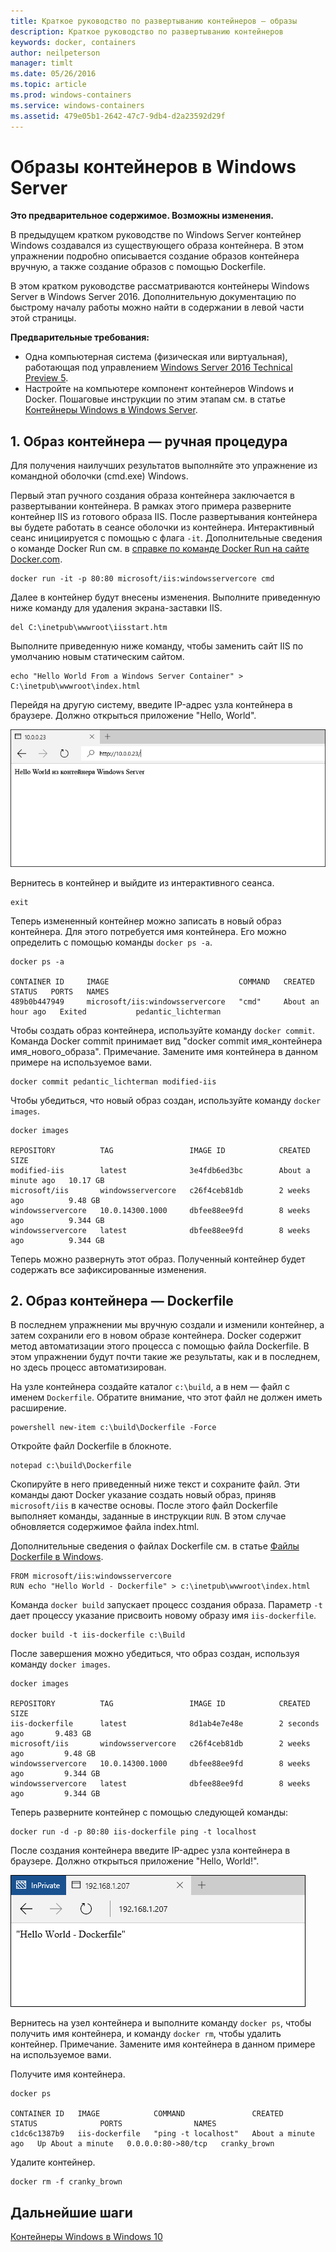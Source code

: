 ```yaml
---
title: Краткое руководство по развертыванию контейнеров — образы
description: Краткое руководство по развертыванию контейнеров
keywords: docker, containers
author: neilpeterson
manager: timlt
ms.date: 05/26/2016
ms.topic: article
ms.prod: windows-containers
ms.service: windows-containers
ms.assetid: 479e05b1-2642-47c7-9db4-d2a23592d29f
---
```


# Образы контейнеров в Windows Server

**Это предварительное содержимое. Возможны изменения.** 

В предыдущем кратком руководстве по Windows Server контейнер Windows создавался из существующего образа контейнера. В этом упражнении подробно описывается создание образов контейнера вручную, а также создание образов с помощью Dockerfile.

В этом кратком руководстве рассматриваются контейнеры Windows Server в Windows Server 2016. Дополнительную документацию по быстрому началу работы можно найти в содержании в левой части этой страницы. 

**Предварительные требования:**

- Одна компьютерная система (физическая или виртуальная), работающая под управлением [Windows Server 2016 Technical Preview 5](https://www.microsoft.com/en-us/evalcenter/evaluate-windows-server-technical-preview).
- Настройте на компьютере компонент контейнеров Windows и Docker. Пошаговые инструкции по этим этапам см. в статье [Контейнеры Windows в Windows Server](./quick_start_windows_server.md).

## 1. Образ контейнера — ручная процедура

Для получения наилучших результатов выполняйте это упражнение из командной оболочки (cmd.exe) Windows.

Первый этап ручного создания образа контейнера заключается в развертывании контейнера. В рамках этого примера разверните контейнер IIS из готового образа IIS. После развертывания контейнера вы будете работать в сеансе оболочки из контейнера. Интерактивный сеанс инициируется с помощью с флага `-it`. Дополнительные сведения о команде Docker Run см. в [справке по команде Docker Run на сайте Docker.com]( https://docs.docker.com/engine/reference/run/). 

```none
docker run -it -p 80:80 microsoft/iis:windowsservercore cmd
```

Далее в контейнер будут внесены изменения. Выполните приведенную ниже команду для удаления экрана-заставки IIS.

```none
del C:\inetpub\wwwroot\iisstart.htm
```

Выполните приведенную ниже команду, чтобы заменить сайт IIS по умолчанию новым статическим сайтом.

```none
echo "Hello World From a Windows Server Container" > C:\inetpub\wwwroot\index.html
```

Перейдя на другую систему, введите IP-адрес узла контейнера в браузере. Должно открыться приложение "Hello, World".

![](media/hello.png)

Вернитесь в контейнер и выйдите из интерактивного сеанса.

```none
exit
```

Теперь измененный контейнер можно записать в новый образ контейнера. Для этого потребуется имя контейнера. Его можно определить с помощью команды `docker ps -a`.

```none
docker ps -a

CONTAINER ID     IMAGE                             COMMAND   CREATED             STATUS   PORTS   NAMES
489b0b447949     microsoft/iis:windowsservercore   "cmd"     About an hour ago   Exited           pedantic_lichterman
```

Чтобы создать образ контейнера, используйте команду `docker commit`. Команда Docker commit принимает вид "docker commit имя_контейнера имя_нового_образа". Примечание. Замените имя контейнера в данном примере на используемое вами.

```none
docker commit pedantic_lichterman modified-iis
```

Чтобы убедиться, что новый образ создан, используйте команду `docker images`.  

```none
docker images

REPOSITORY          TAG                 IMAGE ID            CREATED              SIZE
modified-iis        latest              3e4fdb6ed3bc        About a minute ago   10.17 GB
microsoft/iis       windowsservercore   c26f4ceb81db        2 weeks ago          9.48 GB
windowsservercore   10.0.14300.1000     dbfee88ee9fd        8 weeks ago          9.344 GB
windowsservercore   latest              dbfee88ee9fd        8 weeks ago          9.344 GB
```

Теперь можно развернуть этот образ. Полученный контейнер будет содержать все зафиксированные изменения.

## 2. Образ контейнера — Dockerfile

В последнем упражнении мы вручную создали и изменили контейнер, а затем сохранили его в новом образе контейнера. Docker содержит метод автоматизации этого процесса с помощью файла Dockerfile. В этом упражнении будут почти такие же результаты, как и в последнем, но здесь процесс автоматизирован.

На узле контейнера создайте каталог `c:\build`, а в нем — файл с именем `Dockerfile`. Обратите внимание, что этот файл не должен иметь расширение.

```none
powershell new-item c:\build\Dockerfile -Force
```

Откройте файл Dockerfile в блокноте.

```none
notepad c:\build\Dockerfile
```

Скопируйте в него приведенный ниже текст и сохраните файл. Эти команды дают Docker указание создать новый образ, приняв `microsoft/iis` в качестве основы. После этого файл Dockerfile выполняет команды, заданные в инструкции `RUN`. В этом случае обновляется содержимое файла index.html. 

Дополнительные сведения о файлах Dockerfile см. в статье [Файлы Dockerfile в Windows](../docker/manage_windows_dockerfile.md).

```none
FROM microsoft/iis:windowsservercore
RUN echo "Hello World - Dockerfile" > c:\inetpub\wwwroot\index.html
```

Команда `docker build` запускает процесс создания образа. Параметр `-t` дает процессу указание присвоить новому образу имя `iis-dockerfile`.

```none
docker build -t iis-dockerfile c:\Build
```

После завершения можно убедиться, что образ создан, используя команду `docker images`.

```none
docker images

REPOSITORY          TAG                 IMAGE ID            CREATED             SIZE
iis-dockerfile      latest              8d1ab4e7e48e        2 seconds ago       9.483 GB
microsoft/iis       windowsservercore   c26f4ceb81db        2 weeks ago         9.48 GB
windowsservercore   10.0.14300.1000     dbfee88ee9fd        8 weeks ago         9.344 GB
windowsservercore   latest              dbfee88ee9fd        8 weeks ago         9.344 GB
```

Теперь разверните контейнер с помощью следующей команды: 

```none
docker run -d -p 80:80 iis-dockerfile ping -t localhost
```

После создания контейнера введите IP-адрес узла контейнера в браузере. Должно открыться приложение "Hello, World!".

![](media/dockerfile2.png)

Вернитесь на узел контейнера и выполните команду `docker ps`, чтобы получить имя контейнера, и команду `docker rm`, чтобы удалить контейнер. Примечание. Замените имя контейнера в данном примере на используемое вами.

Получите имя контейнера.

```none
docker ps

CONTAINER ID   IMAGE            COMMAND               CREATED              STATUS              PORTS                NAMES
c1dc6c1387b9   iis-dockerfile   "ping -t localhost"   About a minute ago   Up About a minute   0.0.0.0:80->80/tcp   cranky_brown
```

Удалите контейнер.

```none
docker rm -f cranky_brown
```

## Дальнейшие шаги

[Контейнеры Windows в Windows 10](./quick_start_windows_10.md)

<!--HONumber=May16_HO4-->


